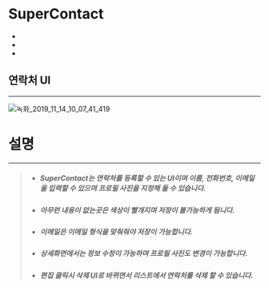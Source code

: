 # SuperContact
-
-
-
연락처 UI
-
***
![녹화_2019_11_14_10_07_41_419](https://user-images.githubusercontent.com/54255487/68818029-05930080-06c7-11ea-9e96-c00c7ef0dd39.gif)

설명
=
***
>- ##### *SuperContact*는 연락처를 등록할 수 있는 UI이며 이름, 전화번호, 이메일을 입력할 수 있으며 프로필 사진을 지정해 둘 수 있습니다.
>
>- ##### 아무런 내용이 없는곳은 색상이 빨개지며 저장이 불가능하게 됨니다.
>
>- ##### 이메일은 이메일 형식을 맞춰줘야 저장이 가능합니다.
>
>- ##### 상세화면에서는 정보 수정이 가능하며 프로필 사진도 변경이 가능합니다.
>
>- ##### 편집 클릭시 삭제 UI로 바뀌면서 리스트에서 연락처를 삭제 할 수 있습니다.